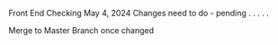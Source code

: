Front End Checking May 4, 2024
Changes need to do - pending
.
.
.
.
.

Merge to Master Branch once changed
